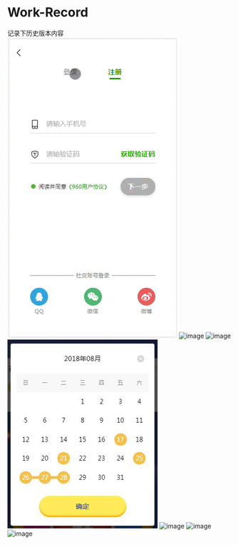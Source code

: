 # Work-Record
记录下历史版本内容
![image](https://github.com/MiuMiu-S/My-Work-Record/blob/master/%E7%99%BB%E9%99%86%E6%B3%A8%E5%86%8C(before201805).gif)
![image](https://github.com/MiuMiu-S/My-Work-Record/blob/master/%E7%AD%BE%E5%88%B0.gif)
![image](https://github.com/MiuMiu-S/My-Work-Record/blob/master/%E7%AD%BE%E5%88%B0%E5%8A%A8%E7%94%BB.gif)
![image](https://github.com/MiuMiu-S/My-Work-Record/blob/master/%E7%AD%BE%E5%88%B0%E6%97%A5%E5%8E%86.jpg)
![image](https://github.com/MiuMiu-S/My-Work-Record/blob/master/%E8%AF%A6%E6%83%85%E9%A1%B5(before201805).gif)
![image](https://github.com/MiuMiu-S/My-Work-Record/blob/master/%E8%AF%A6%E6%83%85%E9%A1%B5(before201805).gif)
![image](https://github.com/MiuMiu-S/My-Work-Record/blob/master/%E6%88%91%E7%9A%84(before201805).gif)
